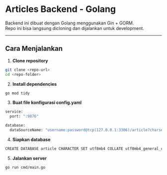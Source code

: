 # Articles Backend - Golang

Backend ini dibuat dengan Golang menggunakan Gin + GORM.  
Repo ini bisa langsung dicloning dan dijalankan untuk development.

---

## Cara Menjalankan

1. **Clone repository**

```bash
git clone <repo-url>
cd <repo-folder>
```

2. **Install dependencies**

```bash
go mod tidy
```

3. **Buat file konfigurasi config.yaml**

```bash
service:
  port: ":9876"

database:
  dataSourceName: "username:password@tcp(127.0.0.1:3306)/article?charset=utf8mb4&parseTime=True&loc=Local"
```

4. **Siapkan database**

```bash
CREATE DATABASE article CHARACTER SET utf8mb4 COLLATE utf8mb4_general_ci;
```

5. **Jalankan server**

```bash
go run cmd/main.go
```
